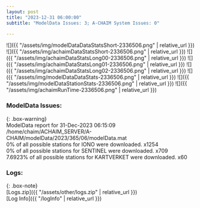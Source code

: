 ```yaml
---
layout: post
title: "2023-12-31 06:00:00"
subtitle: "ModelData Issues: 3; A-CHAIM System Issues: 0"

---
```


![]({{ "/assets/img/modelDataDataStatsShort-2336506.png" | relative_url }})
![]({{ "/assets/img/achaimDataStatsShort-2336506.png" | relative_url }})
![]({{ "/assets/img/achaimDataStatsLong00-2336506.png" | relative_url }})
![]({{ "/assets/img/achaimDataStatsLong01-2336506.png" | relative_url }})
![]({{ "/assets/img/achaimDataStatsLong02-2336506.png" | relative_url }})
![]({{ "/assets/img/modelDataDataStats-2336506.png" | relative_url }})
![]({{ "/assets/img/modelDataStationStats-2336506.png" | relative_url }})
![]({{ "/assets/img/achaimRunTime-2336506.png" | relative_url }})


### ModelData Issues:  
  
{: .box-warning}  
 ModelData report for 31-Dec-2023 06:15:09   
 /home/chaim/ACHAIM_SERVER/A-CHAIM/modelData/2023/365/06/modelData.mat   
 0% of all possible stations for IONO were downloaded. x1254   
 0% of all possible stations for SENTINEL were downloaded. x709   
 7.6923% of all possible stations for KARTVERKET were downloaded. x60   
  


### Logs:  
  
{: .box-note}  
[Logs.zip]({{ "/assets/other/logs.zip" | relative_url }})  
[Log Info]({{ "/logInfo" | relative_url }})  
